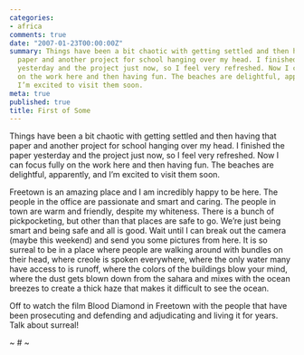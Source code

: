 ```yaml
---
categories:
- africa
comments: true
date: "2007-01-23T00:00:00Z"
summary: Things have been a bit chaotic with getting settled and then having that
  paper and another project for school hanging over my head. I finished the paper
  yesterday and the project just now, so I feel very refreshed. Now I can focus fully
  on the work here and then having fun. The beaches are delightful, apparently, and
  I’m excited to visit them soon.
meta: true
published: true
title: First of Some
---
```


Things have been a bit chaotic with getting settled and then having that paper and another project for school hanging over my head. I finished the paper yesterday and the project just now, so I feel very refreshed. Now I can focus fully on the work here and then having fun. The beaches are delightful, apparently, and I’m excited to visit them soon.

Freetown is an amazing place and I am incredibly happy to be here. The people in the office are passionate and smart and caring. The people in town are warm and friendly, despite my whiteness. There is a bunch of pickpocketing, but other than that places are safe to go. We’re just being smart and being safe and all is good. Wait until I can break out the camera (maybe this weekend) and send you some pictures from here. It is so surreal to be in a place where people are walking around with bundles on their head, where creole is spoken everywhere, where the only water many have access to is runoff, where the colors of the buildings blow your mind, where the dust gets blown down from the sahara and mixes with the ocean breezes to create a thick haze that makes it difficult to see the ocean. 

Off to watch the film Blood Diamond in Freetown with the people that have been prosecuting and defending and adjudicating and living it for years.  Talk about surreal!

~ # ~